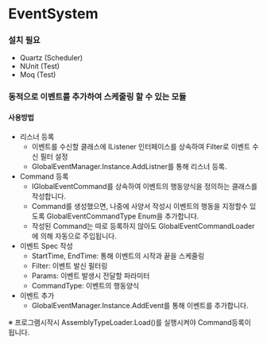 # EventSystem

### 설치 필요
- Quartz (Scheduler)
- NUnit (Test)
- Moq (Test)

### 동적으로 이벤트를 추가하여 스케줄링 할 수 있는 모듈
#### 사용방법
- 리스너 등록
  - 이벤트를 수신할 클래스에 IListener 인터페이스를 상속하여 Filter로 이벤트 수신 필터 설정
  - GlobalEventManager.Instance.AddListner를 통해 리스너 등록.
- Command 등록
  - IGlobalEventCommand를 상속하여 이벤트의 행동양식을 정의하는 클래스를 작성합니다.
  - Command를 생성했으면, 나중에 사양서 작성시 이벤트의 행동을 지정할수 있도록 GlobalEventCommandType Enum을 추가합니다.
  - 작성된 Command는 따로 등록하지 않아도 GlobalEventCommandLoader에 의해 자동으로 주입됩니다.
- 이벤트 Spec 작성
  - StartTime, EndTime: 통해 이벤트의 시작과 끝을 스케줄링
  - Filter: 이벤트 발신 필터링
  - Params: 이벤트 발생시 전달할 파라미터
  - CommandType: 이벤트의 행동양식
- 이벤트 추가
  - GlobalEventManager.Instance.AddEvent를 통해 이벤트를 추가합니다.
 
※ 프로그램시작시 AssemblyTypeLoader.Load()를 실행시켜야 Command등록이 됩니다.
  
